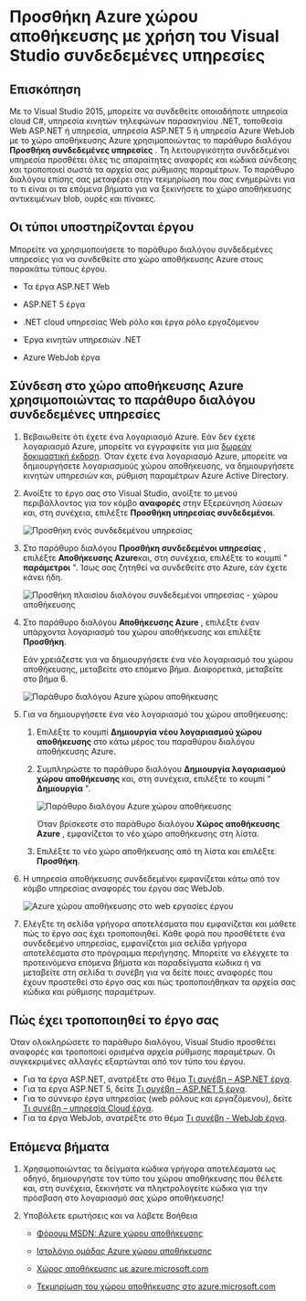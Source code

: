 <properties 
   pageTitle="Προσθήκη χώρου αποθήκευσης Azure χρησιμοποιώντας συνδεδεμένες υπηρεσίες στο Visual Studio | Microsoft Azure"
   description="Προσθήκης χώρου αποθήκευσης Azure την εφαρμογή σας, χρησιμοποιώντας το παράθυρο διαλόγου Visual Studio προσθέσετε συνδεδεμένες υπηρεσίες"
   services="visual-studio-online"
   documentationCenter="na"
   authors="TomArcher"
   manager="douge"
   editor="" />
<tags 
   ms.service="storage"
   ms.devlang="na"
   ms.topic="article"
   ms.tgt_pltfrm="na"
   ms.workload="na"
   ms.date="08/15/2016"
   ms.author="tarcher" />

# <a name="adding-azure-storage-by-using-visual-studio-connected-services"></a>Προσθήκη Azure χώρου αποθήκευσης με χρήση του Visual Studio συνδεδεμένες υπηρεσίες

## <a name="overview"></a>Επισκόπηση

Με το Visual Studio 2015, μπορείτε να συνδεθείτε οποιαδήποτε υπηρεσία cloud C#, υπηρεσία κινητών τηλεφώνων παρασκηνίου .NET, τοποθεσία Web ASP.NET ή υπηρεσία, υπηρεσία ASP.NET 5 ή υπηρεσία Azure WebJob με το χώρο αποθήκευσης Azure χρησιμοποιώντας το παράθυρο διαλόγου **Προσθήκη συνδεδεμένες υπηρεσίες** . Τη λειτουργικότητα συνδεδεμένοι υπηρεσία προσθέτει όλες τις απαραίτητες αναφορές και κώδικα σύνδεσης και τροποποιεί σωστά τα αρχεία σας ρύθμισης παραμέτρων. Το παράθυρο διαλόγου επίσης σας μεταφέρει στην τεκμηρίωση που σας ενημερώνει για το τι είναι οι τα επόμενα βήματα για να ξεκινήσετε το χώρο αποθήκευσης αντικειμένων blob, ουρές και πίνακες.

## <a name="supported-project-types"></a>Οι τύποι υποστηρίζονται έργου

Μπορείτε να χρησιμοποιήσετε το παράθυρο διαλόγου συνδεδεμένες υπηρεσίες για να συνδεθείτε στο χώρο αποθήκευσης Azure στους παρακάτω τύπους έργου.

- Τα έργα ASP.NET Web

- ASP.NET 5 έργα

- .NET cloud υπηρεσίας Web ρόλο και έργα ρόλο εργαζόμενου

- Έργα κινητών υπηρεσιών .NET

- Azure WebJob έργα


## <a name="connect-to-azure-storage-using-the-connected-services-dialog"></a>Σύνδεση στο χώρο αποθήκευσης Azure χρησιμοποιώντας το παράθυρο διαλόγου συνδεδεμένες υπηρεσίες

1. Βεβαιωθείτε ότι έχετε ένα λογαριασμό Azure. Εάν δεν έχετε λογαριασμό Azure, μπορείτε να εγγραφείτε για μια [δωρεάν δοκιμαστική έκδοση](http://go.microsoft.com/fwlink/?LinkId=518146). Όταν έχετε ένα λογαριασμό Azure, μπορείτε να δημιουργήσετε λογαριασμούς χώρου αποθήκευσης, να δημιουργήσετε κινητών υπηρεσιών και, ρύθμιση παραμέτρων Azure Active Directory.

1. Ανοίξτε το έργο σας στο Visual Studio, ανοίξτε το μενού περιβάλλοντος για τον κόμβο **αναφορές** στην Εξερεύνηση λύσεων και, στη συνέχεια, επιλέξτε **Προσθήκη υπηρεσίας συνδεδεμένοι**.

    ![Προσθήκη ενός συνδεδεμένου υπηρεσίας](./media/vs-azure-tools-connected-services-storage/IC796702.png)

1. Στο παράθυρο διαλόγου **Προσθήκη συνδεδεμένοι υπηρεσίας** , επιλέξτε **Αποθήκευσης Azure**και, στη συνέχεια, επιλέξτε το κουμπί " **παράμετροι** ". Ίσως σας ζητηθεί να συνδεθείτε στο Azure, εάν έχετε κάνει ήδη.

    ![Προσθήκη πλαισίου διαλόγου συνδεδεμένοι υπηρεσίας - χώρου αποθήκευσης](./media/vs-azure-tools-connected-services-storage/IC796703.png)

1. Στο παράθυρο διαλόγου **Αποθήκευσης Azure** , επιλέξτε έναν υπάρχοντα λογαριασμό του χώρου αποθήκευσης και επιλέξτε **Προσθήκη**.

    Εάν χρειάζεστε για να δημιουργήσετε ένα νέο λογαριασμό του χώρου αποθήκευσης, μεταβείτε στο επόμενο βήμα. Διαφορετικά, μεταβείτε στο βήμα 6.

    ![Παράθυρο διαλόγου Azure χώρου αποθήκευσης](./media/vs-azure-tools-connected-services-storage/IC796704.png)

1. Για να δημιουργήσετε ένα νέο λογαριασμό του χώρου αποθήκευσης: 

    1. Επιλέξτε το κουμπί **Δημιουργία νέου λογαριασμού χώρου αποθήκευσης** στο κάτω μέρος του παραθύρου διαλόγου αποθήκευσης Azure.

    1. Συμπληρώστε το παράθυρο διαλόγου **Δημιουργία λογαριασμού χώρου αποθήκευσης** και, στη συνέχεια, επιλέξτε το κουμπί " **Δημιουργία** ".
    
        ![Παράθυρο διαλόγου Azure χώρου αποθήκευσης](./media/vs-azure-tools-connected-services-storage/create-storage-account.png)

        Όταν βρίσκεστε στο παράθυρο διαλόγου **Χώρος αποθήκευσης Azure** , εμφανίζεται το νέο χώρο αποθήκευσης στη λίστα.

    1. Επιλέξτε το νέο χώρο αποθήκευσης από τη λίστα και επιλέξτε **Προσθήκη**.

1. Η υπηρεσία αποθήκευσης συνδεδεμένοι εμφανίζεται κάτω από τον κόμβο υπηρεσίας αναφορές του έργου σας WebJob.

    ![Azure χώρου αποθήκευσης στο web εργασίες έργου](./media/vs-azure-tools-connected-services-storage/IC796705.png)

1. Ελέγξτε τη σελίδα γρήγορα αποτελέσματα που εμφανίζεται και μάθετε πώς το έργο σας έχει τροποποιηθεί. Κάθε φορά που προσθέτετε ένα συνδεδεμένο υπηρεσίας, εμφανίζεται μια σελίδα γρήγορα αποτελέσματα στο πρόγραμμα περιήγησης. Μπορείτε να ελέγχετε τα προτεινόμενα επόμενα βήματα και παραδείγματα κώδικα ή να μεταβείτε στη σελίδα τι συνέβη για να δείτε ποιες αναφορές που έχουν προστεθεί στο έργο σας και πώς τροποποιήθηκαν τα αρχεία σας κώδικα και ρύθμισης παραμέτρων.

## <a name="how-your-project-is-modified"></a>Πώς έχει τροποποιηθεί το έργο σας

Όταν ολοκληρώσετε το παράθυρο διαλόγου, Visual Studio προσθέτει αναφορές και τροποποιεί ορισμένα αρχεία ρύθμισης παραμέτρων. Οι συγκεκριμένες αλλαγές εξαρτώνται από τον τύπο του έργου. 

 - Για τα έργα ASP.NET, ανατρέξτε στο θέμα [Τι συνέβη – ASP.NET έργα](http://go.microsoft.com/fwlink/p/?LinkId=513126). 
 - Για τα έργα ASP.NET 5, δείτε [Τι συνέβη – ASP.NET 5 έργα](http://go.microsoft.com/fwlink/p/?LinkId=513124). 
 - Για το σύννεφο έργα υπηρεσίας (web ρόλους και εργαζόμενου), δείτε [Τι συνέβη – υπηρεσία Cloud έργα](http://go.microsoft.com/fwlink/p/?LinkId=516965). 
 - Για τα έργα WebJob, ανατρέξτε στο θέμα [Τι συνέβη - WebJob έργα](./storage/vs-storage-webjobs-what-happened.md).

## <a name="next-steps"></a>Επόμενα βήματα

1. Χρησιμοποιώντας τα δείγματα κώδικα γρήγορα αποτελέσματα ως οδηγό, δημιουργήστε τον τύπο του χώρου αποθήκευσης που θέλετε και, στη συνέχεια, ξεκινήστε να πληκτρολογείτε κώδικα για την πρόσβαση στο λογαριασμό σας χώρο αποθήκευσης!

1. Υποβάλετε ερωτήσεις και να λάβετε Βοήθεια
     - [Φόρουμ MSDN: Azure χώρου αποθήκευσης](https://social.msdn.microsoft.com/forums/azure/home?forum=windowsazuredata)

     - [Ιστολόγιο ομάδας Azure χώρου αποθήκευσης](http://blogs.msdn.com/b/windowsazurestorage/)

     - [Χώρος αποθήκευσης με azure.microsoft.com](https://azure.microsoft.com/services/storage/)

     - [Τεκμηρίωση του χώρου αποθήκευσης στο azure.microsoft.com](https://azure.microsoft.com/documentation/services/storage/)

